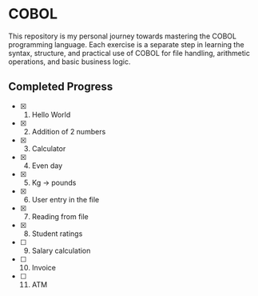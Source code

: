 # COBOL

This repository is my personal journey towards mastering the COBOL programming language. Each exercise is a separate step in learning the syntax, structure, and practical use of COBOL for file handling, arithmetic operations, and basic business logic.

## Completed Progress

- [X] 1. Hello World
- [X] 2. Addition of 2 numbers
- [X] 3. Calculator
- [X] 4. Even day
- [X] 5. Kg → pounds
- [X] 6. User entry in the file
- [X] 7. Reading from file
- [X] 8. Student ratings
- [ ] 9. Salary calculation
- [ ] 10. Invoice
- [ ] 11. ATM
